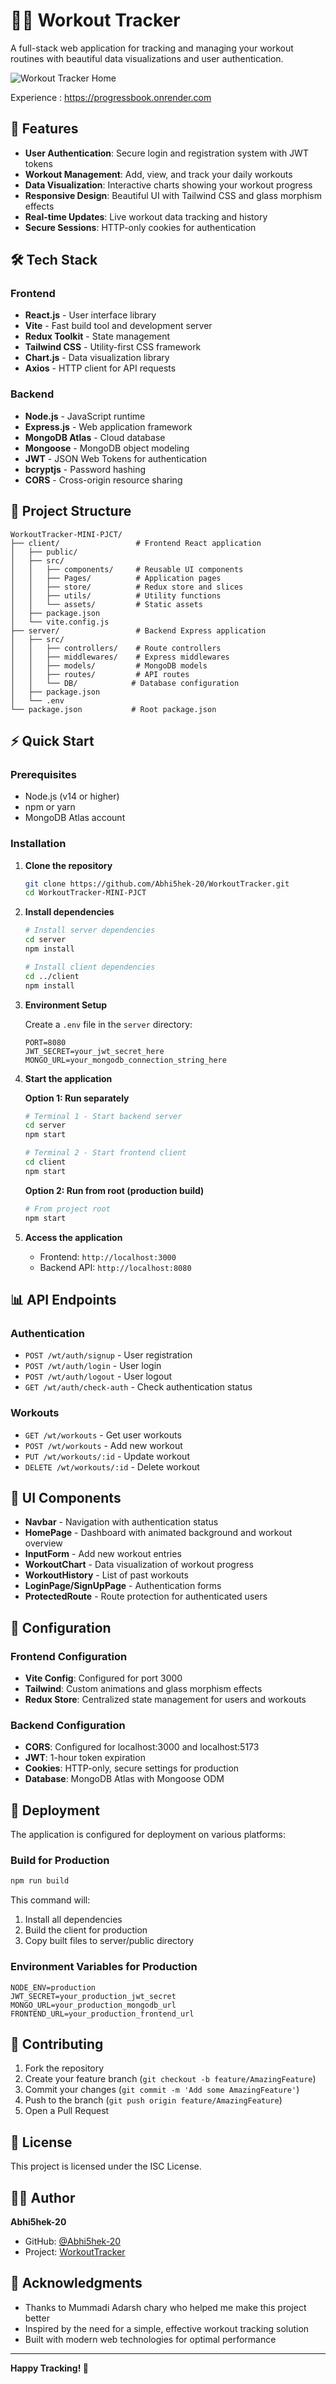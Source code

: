 # 🏋️‍♂️ Workout Tracker

A full-stack web application for tracking and managing your workout routines with beautiful data visualizations and user authentication.

![Workout Tracker Home](client/src/assets/Home.png)

Experience : https://progressbook.onrender.com

## 🚀 Features

- **User Authentication**: Secure login and registration system with JWT tokens
- **Workout Management**: Add, view, and track your daily workouts
- **Data Visualization**: Interactive charts showing your workout progress
- **Responsive Design**: Beautiful UI with Tailwind CSS and glass morphism effects
- **Real-time Updates**: Live workout data tracking and history
- **Secure Sessions**: HTTP-only cookies for authentication

## 🛠️ Tech Stack

### Frontend
- **React.js** - User interface library
- **Vite** - Fast build tool and development server
- **Redux Toolkit** - State management
- **Tailwind CSS** - Utility-first CSS framework
- **Chart.js** - Data visualization library
- **Axios** - HTTP client for API requests

### Backend
- **Node.js** - JavaScript runtime
- **Express.js** - Web application framework
- **MongoDB Atlas** - Cloud database
- **Mongoose** - MongoDB object modeling
- **JWT** - JSON Web Tokens for authentication
- **bcryptjs** - Password hashing
- **CORS** - Cross-origin resource sharing

## 📁 Project Structure

```
WorkoutTracker-MINI-PJCT/
├── client/                 # Frontend React application
│   ├── public/
│   ├── src/
│   │   ├── components/     # Reusable UI components
│   │   ├── Pages/          # Application pages
│   │   ├── store/          # Redux store and slices
│   │   ├── utils/          # Utility functions
│   │   └── assets/         # Static assets
│   ├── package.json
│   └── vite.config.js
├── server/                 # Backend Express application
│   ├── src/
│   │   ├── controllers/    # Route controllers
│   │   ├── middlewares/    # Express middlewares
│   │   ├── models/         # MongoDB models
│   │   ├── routes/         # API routes
│   │   └── DB/            # Database configuration
│   ├── package.json
│   └── .env
└── package.json           # Root package.json
```

## ⚡ Quick Start

### Prerequisites
- Node.js (v14 or higher)
- npm or yarn
- MongoDB Atlas account

### Installation

1. **Clone the repository**
   ```bash
   git clone https://github.com/Abhi5hek-20/WorkoutTracker.git
   cd WorkoutTracker-MINI-PJCT
   ```

2. **Install dependencies**
   ```bash
   # Install server dependencies
   cd server
   npm install
   
   # Install client dependencies
   cd ../client
   npm install
   ```

3. **Environment Setup**
   
   Create a `.env` file in the `server` directory:
   ```env
   PORT=8080
   JWT_SECRET=your_jwt_secret_here
   MONGO_URL=your_mongodb_connection_string_here
   ```

4. **Start the application**
   
   **Option 1: Run separately**
   ```bash
   # Terminal 1 - Start backend server
   cd server
   npm start
   
   # Terminal 2 - Start frontend client
   cd client
   npm start
   ```
   
   **Option 2: Run from root (production build)**
   ```bash
   # From project root
   npm start
   ```

5. **Access the application**
   - Frontend: `http://localhost:3000`
   - Backend API: `http://localhost:8080`

## 📊 API Endpoints

### Authentication
- `POST /wt/auth/signup` - User registration
- `POST /wt/auth/login` - User login
- `POST /wt/auth/logout` - User logout
- `GET /wt/auth/check-auth` - Check authentication status

### Workouts
- `GET /wt/workouts` - Get user workouts
- `POST /wt/workouts` - Add new workout
- `PUT /wt/workouts/:id` - Update workout
- `DELETE /wt/workouts/:id` - Delete workout

## 🎨 UI Components

- **Navbar** - Navigation with authentication status
- **HomePage** - Dashboard with animated background and workout overview
- **InputForm** - Add new workout entries
- **WorkoutChart** - Data visualization of workout progress
- **WorkoutHistory** - List of past workouts
- **LoginPage/SignUpPage** - Authentication forms
- **ProtectedRoute** - Route protection for authenticated users

## 🔧 Configuration

### Frontend Configuration
- **Vite Config**: Configured for port 3000
- **Tailwind**: Custom animations and glass morphism effects
- **Redux Store**: Centralized state management for users and workouts

### Backend Configuration
- **CORS**: Configured for localhost:3000 and localhost:5173
- **JWT**: 1-hour token expiration
- **Cookies**: HTTP-only, secure settings for production
- **Database**: MongoDB Atlas with Mongoose ODM

## 🚀 Deployment

The application is configured for deployment on various platforms:

### Build for Production
```bash
npm run build
```

This command will:
1. Install all dependencies
2. Build the client for production
3. Copy built files to server/public directory

### Environment Variables for Production
```env
NODE_ENV=production
JWT_SECRET=your_production_jwt_secret
MONGO_URL=your_production_mongodb_url
FRONTEND_URL=your_production_frontend_url
```

## 🤝 Contributing

1. Fork the repository
2. Create your feature branch (`git checkout -b feature/AmazingFeature`)
3. Commit your changes (`git commit -m 'Add some AmazingFeature'`)
4. Push to the branch (`git push origin feature/AmazingFeature`)
5. Open a Pull Request

## 📝 License

This project is licensed under the ISC License.

## 👨‍💻 Author

**Abhi5hek-20**
- GitHub: [@Abhi5hek-20](https://github.com/Abhi5hek-20)
- Project: [WorkoutTracker](https://github.com/Abhi5hek-20/WorkoutTracker)

## 🙏 Acknowledgments

- Thanks to Mummadi Adarsh chary who helped me make this project better
- Inspired by the need for a simple, effective workout tracking solution
- Built with modern web technologies for optimal performance

---

**Happy Tracking! 💪**
